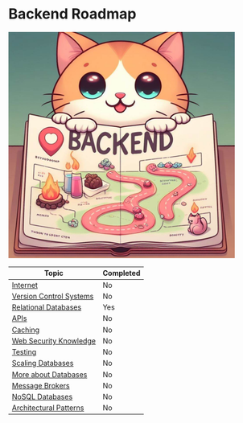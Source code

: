 # Backend Roadmap

<img src="img/logo.png" width="450" height="450">

| Topic                                    | Completed |
| ---------------------------------------- | --------- |
| [Internet]()                             | No        |
| [Version Control Systems]()              | No        |
| [Relational Databases](/BackendRoadmap/RelationalDatabases/readme.md)                 | Yes        |
| [APIs]()                                 | No        |
| [Caching]()                              | No        |
| [Web Security Knowledge]()               | No        |
| [Testing]()                              | No        |
| [Scaling Databases]()                    | No        |
| [More about Databases]()                 | No        |
| [Message Brokers]()                      | No        |
| [NoSQL Databases]()                      | No        |
| [Architectural Patterns]()               | No        |
